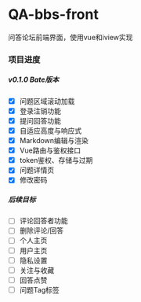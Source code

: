 # QA-bbs-front
问答论坛前端界面，使用vue和iview实现

### 项目进度

##### v0.1.0 Bate版本
- [x] 问题区域滚动加载
- [x] 登录注销功能
- [x] 提问回答功能
- [x] 自适应高度与响应式
- [x] Markdown编辑与渲染
- [x] Vue路由与鉴权接口
- [x] token鉴权、存储与过期
- [x] 问题详情页
- [x] 修改密码

##### 后续目标
- [ ] 评论回答者功能
- [ ] 删除评论/回答
- [ ] 个人主页
- [ ] 用户主页
- [ ] 隐私设置
- [ ] 关注与收藏
- [ ] 回答点赞
- [ ] 问题Tag标签
